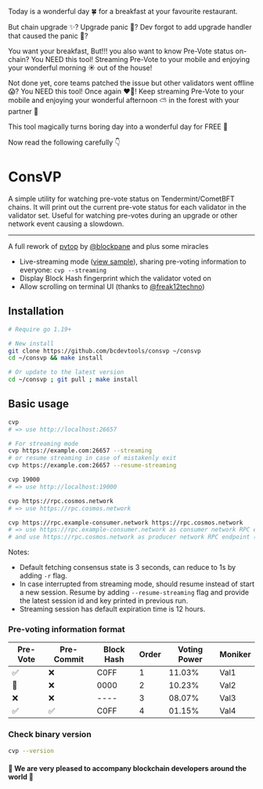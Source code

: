 Today is a wonderful day 🍀 for a breakfast at your favourite restaurant.

But chain upgrade ✨? Upgrade panic 💢? Dev forgot to add upgrade handler that caused the panic 🤯?

You want your breakfast, But!!! you also want to know Pre-Vote status on-chain? You NEED this tool! Streaming Pre-Vote to your mobile and enjoying your wonderful morning ☀️ out of the house!

Not done yet, core teams patched the issue but other validators went offline 😱? You NEED this tool! Once again ❤️‍🔥! Keep streaming Pre-Vote to your mobile and enjoying your wonderful afternoon ⛅️ in the forest with your partner 🌳

This tool magically turns boring day into a wonderful day for FREE 🤩

Now read the following carefully 👇

# ConsVP
A simple utility for watching pre-vote status on Tendermint/CometBFT chains. It will print out the current pre-vote status for each validator in the validator set. Useful for watching pre-votes during an upgrade or other network event causing a slowdown.
___
A full rework of [pvtop](https://github.com/blockpane/pvtop) by [@blockpane](https://github.com/blockpane) and plus some miracles
- Live-streaming mode ([view sample](https://cvp.bcdev.tools/pvtop/sample-chain-1_AAAAAAAAAAAAAAAAAAAAAAAAAAAAAAAAAAAAAAAAAAAAAAAAAAAAAAAAAAAAAAAA)), sharing pre-voting information to everyone: `cvp --streaming`
- Display Block Hash fingerprint which the validator voted on
- Allow scrolling on terminal UI (thanks to [@freak12techno](https://github.com/freak12techno))

## Installation
```bash
# Require go 1.19+

# New install
git clone https://github.com/bcdevtools/consvp ~/consvp
cd ~/consvp && make install

# Or update to the latest version
cd ~/consvp ; git pull ; make install
```

## Basic usage
```bash
cvp
# => use http://localhost:26657

# For streaming mode
cvp https://example.com:26657 --streaming
# or resume streaming in case of mistakenly exit
cvp https://example.com:26657 --resume-streaming
```

```bash
cvp 19000
# => use http://localhost:19000
```

```bash
cvp https://rpc.cosmos.network
# => use https://rpc.cosmos.network
```

```bash
cvp https://rpc.example-consumer.network https://rpc.cosmos.network
# => use https://rpc.example-consumer.network as consumer network RPC endpoint
# and use https://rpc.cosmos.network as producer network RPC endpoint (typically Cosmos Hub)
```

Notes:
- Default fetching consensus state is 3 seconds, can reduce to 1s by adding `-r` flag.
- In case interrupted from streaming mode, should resume instead of start a new session. Resume by adding `--resume-streaming` flag and provide the latest session id and key printed in previous run.
- Streaming session has default expiration time is 12 hours.

### Pre-voting information format
| Pre-Vote | Pre-Commit | Block Hash | Order | Voting Power | Moniker |
|----------|----------------|------------|-------|--------------|---------|
| ✅        | ❌              | C0FF       | 1     | 11.03%       | Val1    |
| 🤷       | ❌              | 0000       | 2     | 10.23%       | Val2    |
| ❌        | ❌              | ----       | 3     | 08.07%       | Val3    |
| ✅        | ✅              | C0FF       | 4     | 01.15%       | Val4    |

### Check binary version
```bash
cvp --version
```

#### 🌟 We are very pleased to accompany blockchain developers around the world 🌟